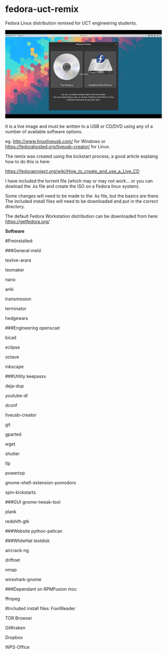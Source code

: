 # fedora-uct-remix
Fedora Linux distribution remixed for UCT engineering students. 

![live-iso-screenshot](screenshot.png)

It is a live image and must be written to a USB or CD/DVD using any of a number of available software options.

eg. http://www.linuxliveusb.com/ for Windows or https://fedorahosted.org/liveusb-creator/ for Linux.

The remix was created using the kickstart process, a good article explaing how to do this is here:

https://fedoraproject.org/wiki/How_to_create_and_use_a_Live_CD

I have included the torrent file (which may or may not work... or you can dowload the .ks file and create the ISO on a Fedora linux system). 

Some changes will need to be made to the .ks file, but the basics are there. The included install files will need to be downloaded and put in the correct directory.

The default Fedora Workstation distribution can be downloaded from here: https://getfedora.org/

**Software**

#Preinstalled:

###General
meld 

texlive-arara 

texmaker  

nano 

anki

transmission

terminator

hedgewars

###Engineering
openscad

kicad

eclipse

octave

inkscape

###Utility
keepassx

deja-dup

youtube-dl

dconf

liveusb-creator

git

gparted

wget

shutter

tlp

powertop

gnome-shell-extension-pomodoro

spin-kickstarts

###GUI
gnome-tweak-tool

plank

redshift-gtk

###Website
python-pelican

###WhiteHat
testdisk

aircrack-ng

driftnet

nmap

wireshark-gnome

###Dependant on RPMFusion
moc

ffmpeg

#Included install files:
FoxitReader

TOR Browser

GitKraken

Dropbox

WPS-Office
